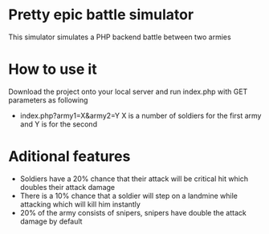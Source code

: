 # Pretty epic battle simulator
This simulator simulates a PHP backend battle between two armies

# How to use it
Download the project onto your local server and run index.php with GET parameters as following 
* index.php?army1=X&army2=Y
X is a number of soldiers for the first army and Y is for the second

# Aditional features
* Soldiers have a 20% chance that their attack will be critical hit which doubles their attack damage
* There is a 10% chance that a soldier will step on a landmine while attacking which will kill him instantly
* 20% of the army consists of snipers, snipers have double the attack damage by default
